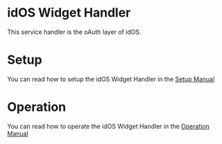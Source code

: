 # idOS Widget Handler

This service handler is the oAuth layer of idOS.

# Setup

You can read how to setup the idOS Widget Handler in the [Setup Manual](Setup.md)

# Operation

You can read how to operate the idOS Widget Handler in the [Operation Manual](Operation.md)
